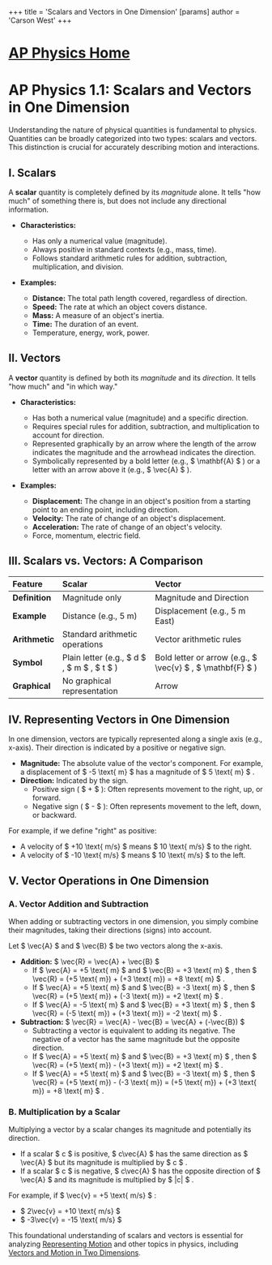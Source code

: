 +++
 title = 'Scalars and Vectors in One Dimension'
[params]
	author = 'Carson West'
+++
# [AP Physics Home](./../ap-physics-home/)
# AP Physics 1.1: Scalars and Vectors in One Dimension

Understanding the nature of physical quantities is fundamental to physics. Quantities can be broadly categorized into two types: scalars and vectors. This distinction is crucial for accurately describing motion and interactions.

## I. Scalars

A **scalar** quantity is completely defined by its *magnitude* alone. It tells "how much" of something there is, but does not include any directional information.

*   **Characteristics:**
    *   Has only a numerical value (magnitude).
    *   Always positive in standard contexts (e.g., mass, time).
    *   Follows standard arithmetic rules for addition, subtraction, multiplication, and division.

*   **Examples:**
    *   **Distance:** The total path length covered, regardless of direction.
    *   **Speed:** The rate at which an object covers distance.
    *   **Mass:** A measure of an object's inertia.
    *   **Time:** The duration of an event.
    *   Temperature, energy, work, power.

## II. Vectors

A **vector** quantity is defined by both its *magnitude* and its *direction*. It tells "how much" and "in which way."

*   **Characteristics:**
    *   Has both a numerical value (magnitude) and a specific direction.
    *   Requires special rules for addition, subtraction, and multiplication to account for direction.
    *   Represented graphically by an arrow where the length of the arrow indicates the magnitude and the arrowhead indicates the direction.
    *   Symbolically represented by a bold letter (e.g.,  $ \mathbf{A} $ ) or a letter with an arrow above it (e.g.,  $ \vec{A} $ ).

*   **Examples:**
    *   **Displacement:** The change in an object's position from a starting point to an ending point, including direction.
    *   **Velocity:** The rate of change of an object's displacement.
    *   **Acceleration:** The rate of change of an object's velocity.
    *   Force, momentum, electric field.

## III. Scalars vs. Vectors: A Comparison

| Feature      | Scalar                                   | Vector                                   |
| :----------- | :--------------------------------------- | :--------------------------------------- |
| **Definition** | Magnitude only                           | Magnitude and Direction                  |
| **Example**  | Distance (e.g., 5 m)                     | Displacement (e.g., 5 m East)            |
| **Arithmetic** | Standard arithmetic operations           | Vector arithmetic rules                  |
| **Symbol**   | Plain letter (e.g.,  $ d $ ,  $ m $ ,  $ t $ )       | Bold letter or arrow (e.g.,  $ \vec{v} $ ,  $ \mathbf{F} $ ) |
| **Graphical**| No graphical representation              | Arrow                                    |

## IV. Representing Vectors in One Dimension

In one dimension, vectors are typically represented along a single axis (e.g., x-axis). Their direction is indicated by a positive or negative sign.

*   **Magnitude:** The absolute value of the vector's component. For example, a displacement of  $ -5 \text{ m} $  has a magnitude of  $ 5 \text{ m} $ .
*   **Direction:** Indicated by the sign.
    *   Positive sign ( $ + $ ): Often represents movement to the right, up, or forward.
    *   Negative sign ( $ - $ ): Often represents movement to the left, down, or backward.

For example, if we define "right" as positive:
*   A velocity of  $ +10 \text{ m/s} $  means  $ 10 \text{ m/s} $  to the right.
*   A velocity of  $ -10 \text{ m/s} $  means  $ 10 \text{ m/s} $  to the left.

## V. Vector Operations in One Dimension

### A. Vector Addition and Subtraction
When adding or subtracting vectors in one dimension, you simply combine their magnitudes, taking their directions (signs) into account.

Let  $ \vec{A} $  and  $ \vec{B} $  be two vectors along the x-axis.
*   **Addition:**  $ \vec{R} = \vec{A} + \vec{B} $ 
    *   If  $ \vec{A} = +5 \text{ m} $  and  $ \vec{B} = +3 \text{ m} $ , then  $ \vec{R} = (+5 \text{ m}) + (+3 \text{ m}) = +8 \text{ m} $ .
    *   If  $ \vec{A} = +5 \text{ m} $  and  $ \vec{B} = -3 \text{ m} $ , then  $ \vec{R} = (+5 \text{ m}) + (-3 \text{ m}) = +2 \text{ m} $ .
    *   If  $ \vec{A} = -5 \text{ m} $  and  $ \vec{B} = +3 \text{ m} $ , then  $ \vec{R} = (-5 \text{ m}) + (+3 \text{ m}) = -2 \text{ m} $ .
*   **Subtraction:**  $ \vec{R} = \vec{A} - \vec{B} = \vec{A} + (-\vec{B}) $ 
    *   Subtracting a vector is equivalent to adding its negative. The negative of a vector has the same magnitude but the opposite direction.
    *   If  $ \vec{A} = +5 \text{ m} $  and  $ \vec{B} = +3 \text{ m} $ , then  $ \vec{R} = (+5 \text{ m}) - (+3 \text{ m}) = +2 \text{ m} $ .
    *   If  $ \vec{A} = +5 \text{ m} $  and  $ \vec{B} = -3 \text{ m} $ , then  $ \vec{R} = (+5 \text{ m}) - (-3 \text{ m}) = (+5 \text{ m}) + (+3 \text{ m}) = +8 \text{ m} $ .

### B. Multiplication by a Scalar
Multiplying a vector by a scalar changes its magnitude and potentially its direction.
*   If a scalar  $ c $  is positive,  $ c\vec{A} $  has the same direction as  $ \vec{A} $  but its magnitude is multiplied by  $ c $ .
*   If a scalar  $ c $  is negative,  $ c\vec{A} $  has the opposite direction of  $ \vec{A} $  and its magnitude is multiplied by  $ |c| $ .

For example, if  $ \vec{v} = +5 \text{ m/s} $ :
*    $ 2\vec{v} = +10 \text{ m/s} $ 
*    $ -3\vec{v} = -15 \text{ m/s} $ 

This foundational understanding of scalars and vectors is essential for analyzing [Representing Motion](./../representing-motion/) and other topics in physics, including [Vectors and Motion in Two Dimensions](./../vectors-and-motion-in-two-dimensions/).